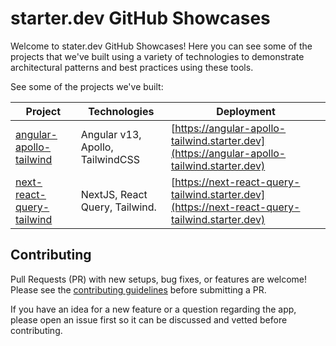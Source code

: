 # starter.dev GitHub Showcases

Welcome to stater.dev GitHub Showcases! Here you can see some of the projects that we've built using a variety of technologies to demonstrate architectural patterns and best practices using these tools.

See some of the projects we've built:

| Project                                             | Technologies                     | Deployment                                                              |
| --------------------------------------------------- | -------------------------------- | ----------------------------------------------------------------------- |
| [angular-apollo-tailwind](/angular-apollo-tailwind) | Angular v13, Apollo, TailwindCSS | [https://angular-apollo-tailwind.starter.dev](https://angular-apollo-tailwind.starter.dev) |
| [next-react-query-tailwind](/next-react-query-tailwind) | NextJS, React Query, Tailwind. | [https://next-react-query-tailwind.starter.dev](https://next-react-query-tailwind.starter.dev) |

## Contributing

Pull Requests (PR) with new setups, bug fixes, or features are welcome! Please see the [contributing guidelines](./CONTRIBUTING.md) before submitting a PR.

If you have an idea for a new feature or a question regarding the app, please open an issue first so it can be discussed and vetted before contributing.
